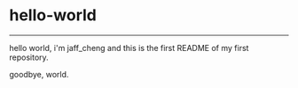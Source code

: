 # hello-world
---------------------

hello world, i'm jaff_cheng and this is the first README of my first repository.

goodbye, world.
